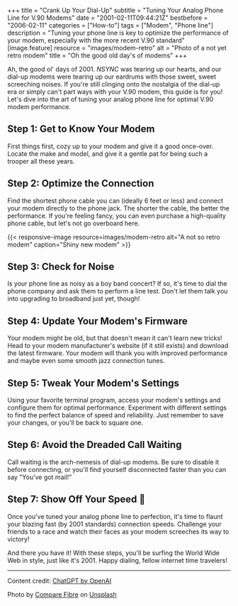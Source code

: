 +++
title = "Crank Up Your Dial-Up"
subtitle = "Tuning Your Analog Phone Line for V.90 Modems"
date = "2001-02-11T09:44:21Z"
bestbefore = "2006-02-11"
categories = ["How-to"]
tags = ["Modem", "Phone line"]
description = "Tuning your phone line is key to optimize the performance of your modem, especially with the more recent V.90 standard"
[image.feature]
  resource = "images/modem-retro"
  alt = "Photo of a not yet retro modem"
  title = "Oh the good old day's of modems"
+++

Ah, the good ol' days of 2001. *NSYNC* was tearing up our hearts, and our dial-up modems were tearing up our eardrums with those sweet, sweet screeching noises. If you're still clinging onto the nostalgia of the dial-up era or simply can't part ways with your V.90 modem, this guide is for you! Let's dive into the art of tuning your analog phone line for optimal V.90 modem performance.

## **Step 1:** Get to Know Your Modem

First things first, cozy up to your modem and give it a good once-over. Locate the make and model, and give it a gentle pat for being such a trooper all these years.

## **Step 2:** Optimize the Connection

Find the shortest phone cable you can (ideally 6 feet or less) and connect your modem directly to the phone jack. The shorter the cable, the better the performance. If you're feeling fancy, you can even purchase a high-quality phone cable, but let's not go overboard here.

{{< responsive-image resource=images/modem-retro alt="A not so retro modem" caption="Shiny new modem" >}}

## **Step 3:** Check for Noise

Is your phone line as noisy as a boy band concert? If so, it's time to dial the phone company and ask them to perform a line test. Don't let them talk you into upgrading to broadband just yet, though!

## **Step 4:** Update Your Modem's Firmware

Your modem might be old, but that doesn't mean it can't learn new tricks! Head to your modem manufacturer's website (if it still exists) and download the latest firmware. Your modem will thank you with improved performance and maybe even some smooth jazz connection tunes.

## **Step 5:** Tweak Your Modem's Settings

Using your favorite terminal program, access your modem's settings and configure them for optimal performance. Experiment with different settings to find the perfect balance of speed and reliability. Just remember to save your changes, or you'll be back to square one.

## **Step 6:** Avoid the Dreaded Call Waiting

Call waiting is the arch-nemesis of dial-up modems. Be sure to disable it before connecting, or you'll find yourself disconnected faster than you can say "You've got mail!"

## **Step 7:** Show Off Your Speed 🚀

Once you've tuned your analog phone line to perfection, it's time to flaunt your blazing fast (by 2001 standards) connection speeds. Challenge your friends to a race and watch their faces as your modem screeches its way to victory!

And there you have it! With these steps, you'll be surfing the World Wide Web in style, just like it's 2001. Happy dialing, fellow internet time travelers!

----

Content credit: [ChatGPT by OpenAI](https://chat.openai.com/?model=gpt-4)

Photo by <a href="https://unsplash.com/@comparefibre?utm_source=unsplash&utm_medium=referral&utm_content=creditCopyText">Compare Fibre</a> on <a href="https://unsplash.com/photos/2H06IWVVpiQ?utm_source=unsplash&utm_medium=referral&utm_content=creditCopyText">Unsplash</a>

